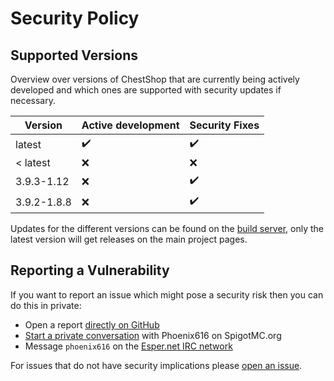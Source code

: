 # Security Policy

## Supported Versions

Overview over versions of ChestShop that are currently being actively developed
and which ones are supported with security updates if necessary.

| Version       | Active development | Security Fixes     |
| ------------- | ------------------ | ------------------ |
| latest        | :heavy_check_mark: | :heavy_check_mark: |
| < latest      | :x:                | :x:                |
| 3.9.3-1.12    | :x:                | :heavy_check_mark: |
| 3.9.2-1.8.8   | :x:                | :heavy_check_mark: |

Updates for the different versions can be found on the [build server](https://ci.minebench.de/job/ChestShop-3/),
only the latest version will get releases on the main project pages.

## Reporting a Vulnerability

If you want to report an issue which might pose a security risk then
you can do this in private:

- Open a report [directly on GitHub](https://github.com/ChestShop-authors/ChestShop-3/security/advisories/new)
- [Start a private conversation](https://www.spigotmc.org/conversations/add?to=Phoenix616&title=ChestShop%20Vulnerability) with Phoenix616 on SpigotMC.org 
- Message `phoenix616` on the [Esper.net IRC network](https://esper.net)

For issues that do not have security implications please [open an issue](https://github.com/ChestShop-authors/ChestShop-3/issues/new/choose).
